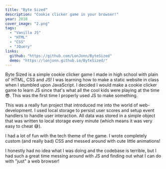 ```yaml
---
title: "Byte Sized"
description: "Cookie clicker game in your browser!"
year: 2018
cover_image: "2.png"
tags:
  - "Vanilla JS"
  - "HTML"
  - "CSS"
  - "JQuery"
links:
  github: "https://github.com/LonJonn/ByteSized"
  demo: "https://lonjonn.github.io/ByteSized/"
---
```


Byte Sized is a simple cookie clicker game I made in high school with plain ol' HTML, CSS and JS! I was learning how to make a static website in class when I stumbled upon JavaScript. I decided I would make a cookie clicker game to learn JS since that's what all the cool kids were playing at the time 😎. This was the first time I properly used JS to make something.

This was a really fun project that introduced me into the world of web-development. I used local storage to persist user scores and setup event handlers to handle user interaction. All data was stored in a simple object that was written to local storage every minute (which means it was very easy to cheat 😅).

I had a lot of fun with the tech theme of the game. I wrote completely custom (and really bad) CSS and messed around with cute little animations!

I honestly had no idea what I was doing and the codebase is terrible, but I had such a great time messing around with JS and finding out what I can do with "just" a web browser!
